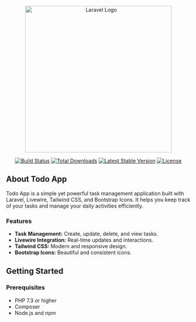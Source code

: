 <p align="center"><a href="https://laravel.com" target="_blank"><img src="https://raw.githubusercontent.com/laravel/art/master/logo-lockup/5%20SVG/2%20CMYK/1%20Full%20Color/laravel-logolockup-cmyk-red.svg" width="400" alt="Laravel Logo"></a></p>
<p align="center">
    <a href="https://github.com/laravel/framework/actions"><img src="https://github.com/laravel/framework/workflows/tests/badge.svg" alt="Build Status"></a>
    <a href="https://packagist.org/packages/laravel/framework"><img src="https://img.shields.io/packagist/dt/laravel/framework" alt="Total Downloads"></a>
    <a href="https://packagist.org/packages/laravel/framework"><img src="https://img.shields.io/packagist/v/laravel/framework" alt="Latest Stable Version"></a>
    <a href="https://packagist.org/packages/laravel/framework"><img src="https://img.shields.io/packagist/l/laravel/framework" alt="License"></a>
</p>

## About Todo App

Todo App is a simple yet powerful task management application built with Laravel, Livewire, Tailwind CSS, and Bootstrap Icons. It helps you keep track of your tasks and manage your daily activities efficiently.

### Features

-   **Task Management:** Create, update, delete, and view tasks.
-   **Livewire Integration:** Real-time updates and interactions.
-   **Tailwind CSS:** Modern and responsive design.
-   **Bootstrap Icons:** Beautiful and consistent icons.

## Getting Started

### Prerequisites

-   PHP 7.3 or higher
-   Composer
-   Node.js and npm
